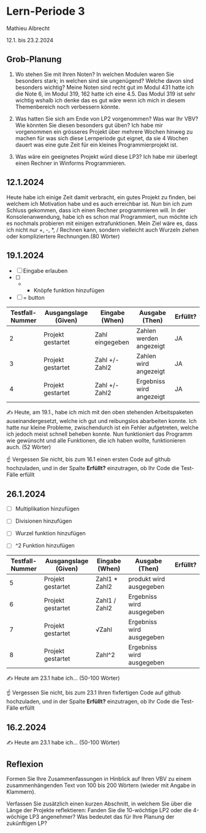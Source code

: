 # Lern-Periode 3

Mathieu Albrecht

12.1. bis 23.2.2024

## Grob-Planung

1. Wo stehen Sie mit Ihren Noten? In welchen Modulen waren Sie besonders stark; in welchen sind sie ungenügend? Welche davon sind besonders wichtig?
Meine Noten sind recht gut im Modul 431 hatte ich die Note 6, im Modul 319, 162 hatte ich eine 4.5. Das Modul 319 ist sehr wichtig wshalb ich denke das es gut wäre wenn ich mich in diesem Themenbereich noch verbessern könnte.

2. Was hatten Sie sich am Ende von LP2 vorgenommen? Was war Ihr VBV? Wie könnten Sie diesen besonders gut üben?
Ich habe mir vorgenommen ein grösseres Projekt über mehrere Wochen hinweg zu machen für was sich diese Lernperiode gut eignet, da sie 4 Wochen dauert was eine gute Zeit für ein kleines Programmierprojekt ist.

3. Was wäre ein geeignetes Projekt würd diese LP3?
Ich habe mir überlegt einen Rechner in Winforms Programmieren.

## 12.1.2024

Heute habe ich einige Zeit damit verbracht, ein gutes Projekt zu finden, bei welchem ich Motivation habe und es auch erreichbar ist. Nun bin ich zum Schluss gekommen, dass ich einen Rechner programmieren will. In der Konsolenanwendung, habe ich es schon mal Programmiert, nun möchte ich es nochmals probieren mit einigen extrafunktionen. Mein Ziel wäre es, dass ich nicht nur +, -, *, / Rechnen kann, sondern vielleicht auch Wurzeln ziehen oder kompliziertere Rechnungen.(80 Wörter)

## 19.1.2024

- [ ] Eingabe erlauben
- [ ] + - Knöpfe funktion hinzufügen
- [ ] = button

| Testfall-Nummer | Ausgangslage (Given) | Eingabe (When)   | Ausgabe (Then)           | Erfüllt? |
| --------------- | -------------------- | -----------------| ------------------------ | -------- |
| 2               |Projekt gestartet     |  Zahl eingegeben |Zahlen werden angezeigt   |  JA      |
| 3               |Projekt gestartet     |  Zahl +/- Zahl2  |Zahlen wird angezeigt     |  JA      |
| 4               |Projekt gestartet     |  Zahl +/- Zahl2  |Ergebniss wird angezeigt  |  JA      |

✍️ Heute, am 19.1., habe ich mich mit den oben stehenden Arbeitspaketen auseinandergesetzt, welche ich gut und reibungslos abarbeiten konnte. Ich hatte nur kleine Probleme, zwischendurch ist ein Fehler aufgetreten, welche ich jedoch meist schnell beheben konnte. Nun funktioniert das Programm wie gewünscht und alle Funktionen, die ich haben wollte, funktionieren auch. (52 Wörter)

☝️ Vergessen Sie nicht, bis zum 16.1 einen ersten Code auf github hochzuladen, und in der Spalte **Erfüllt?** einzutragen, ob Ihr Code die Test-Fälle erfüllt

## 26.1.2024

- [ ] Multiplikation hinzufügen
- [ ] Divisionen hinzufügen
- [ ] Wurzel funktion hinzufügen
- [ ] ^2 Funktion hinzufügen


| Testfall-Nummer | Ausgangslage (Given)                                         | Eingabe (When)              | Ausgabe (Then) | Erfüllt? |
| --------------- | ------------------------------------------------------------ | --------------------------- | ------------------------- | -------- |
| 5               |  Projekt gestartet                                           |  Zahl1 * Zahl2              | produkt wird ausgegeben   |          |
| 6               | Projekt gestartet                                            | Zahl1 / Zahl2               | Ergebniss wird ausgegeben |          |
| 7               |  Projekt gestartet                                           | √Zahl                       | Ergebniss wird ausgegeben |          |
| 8               |  Projekt gestartet                                           | Zahl^2                      | Ergebniss wird ausgegeben |          |

✍️ Heute am 23.1 habe ich... (50-100 Wörter)

☝️ Vergessen Sie nicht, bis zum 23.1 Ihren fixfertigen Code auf github hochzuladen, und in der Spalte **Erfüllt?** einzutragen, ob Ihr Code die Test-Fälle erfüllt

## 16.2.2024

✍️ Heute am 23.1 habe ich... (50-100 Wörter)

## Reflexion

Formen Sie Ihre Zusammenfassungen in Hinblick auf Ihren VBV zu einem zusammenhängenden Text von 100 bis 200 Wörtern (wieder mit Angabe in Klammern).

Verfassen Sie zusätzlich einen kurzen Abschnitt, in welchem Sie über die Länge der Projekte reflektieren: Fanden Sie die 10-wöchtige LP2 oder die 4-wöchige LP3 angenehmer? Was bedeutet das für Ihre Planung der zukünftigen LP?
